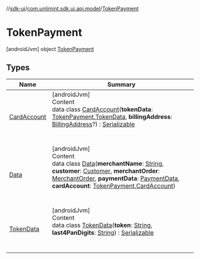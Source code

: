 //[sdk-ui](../../../index.md)/[com.unlimint.sdk.ui.api.model](../index.md)/[TokenPayment](index.md)



# TokenPayment  
 [androidJvm] object [TokenPayment](index.md)   


## Types  
  
|  Name |  Summary | 
|---|---|
| <a name="com.unlimint.sdk.ui.api.model/TokenPayment.CardAccount///PointingToDeclaration/"></a>[CardAccount](-card-account/index.md)| <a name="com.unlimint.sdk.ui.api.model/TokenPayment.CardAccount///PointingToDeclaration/"></a>[androidJvm]  <br>Content  <br>data class [CardAccount](-card-account/index.md)(**tokenData**: [TokenPayment.TokenData](-token-data/index.md), **billingAddress**: [BillingAddress](../../com.unlimint.sdk.ui.api.model.info/-billing-address/index.md)?) : [Serializable](https://developer.android.com/reference/kotlin/java/io/Serializable.html)  <br><br><br>|
| <a name="com.unlimint.sdk.ui.api.model/TokenPayment.Data///PointingToDeclaration/"></a>[Data](-data/index.md)| <a name="com.unlimint.sdk.ui.api.model/TokenPayment.Data///PointingToDeclaration/"></a>[androidJvm]  <br>Content  <br>data class [Data](-data/index.md)(**merchantName**: [String](https://kotlinlang.org/api/latest/jvm/stdlib/kotlin/-string/index.html), **customer**: [Customer](../../com.unlimint.sdk.ui.api.model.info/-customer/index.md), **merchantOrder**: [MerchantOrder](../../com.unlimint.sdk.ui.api.model.info/-merchant-order/index.md), **paymentData**: [PaymentData](../../com.unlimint.sdk.ui.api.model.payment/-payment-data/index.md), **cardAccount**: [TokenPayment.CardAccount](-card-account/index.md))  <br><br><br>|
| <a name="com.unlimint.sdk.ui.api.model/TokenPayment.TokenData///PointingToDeclaration/"></a>[TokenData](-token-data/index.md)| <a name="com.unlimint.sdk.ui.api.model/TokenPayment.TokenData///PointingToDeclaration/"></a>[androidJvm]  <br>Content  <br>data class [TokenData](-token-data/index.md)(**token**: [String](https://kotlinlang.org/api/latest/jvm/stdlib/kotlin/-string/index.html), **last4PanDigits**: [String](https://kotlinlang.org/api/latest/jvm/stdlib/kotlin/-string/index.html)) : [Serializable](https://developer.android.com/reference/kotlin/java/io/Serializable.html)  <br><br><br>|

